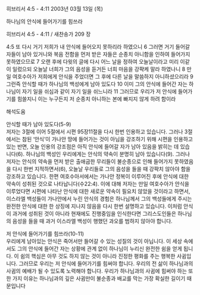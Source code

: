히브리서 4:5 - 4:11 
2003년 03월 13일 (목)

하나님의 안식에 들어가기를 힘쓰라



히브리서 4:5 - 4:11 / 새찬송가 209 장


4:5 또 다시 거기 저희가 내 안식에 들어오지 못하리라 하였으니 6 그러면 거기 들어갈 자들이 남아 있거니와 복음 전함을 먼저 받은 자들은 순종치 아니함을 인하여 들어가지 못하였으므로 7 오랜 후에 다윗의 글에 다시 어느 날을 정하여 오늘날이라고 미리 이같이 일렀으되 오늘날 너희가 그의 음성을 듣거든 너희 마음을 강퍅케 말라 하였나니 8 만일 여호수아가 저희에게 안식을 주었더면 그 후에 다른 날을 말씀하지 아니하셨으리라 9 그런즉 안식할 때가 하나님의 백성에게 남아 있도다 10 이미 그의 안식에 들어간 자는 하나님이 자기 일을 쉬심과 같이 자기 일을 쉬느니라 11 그러므로 우리가 저 안식에 들어가기를 힘쓸지니 이는 누구든지 저 순종치 아니하는 본에 빠지지 않게 하려 함이라

해석도움





안식할 때가 남아 있도다(5-9)  
저자는 3절에 이어 5절에서 시편 95장11절을 다시 한번 인용하고 있습니다. 그러나 3절에서는 참된 ‘안식’이 가나안 땅에 들어가는 것이 아님을 강조하기 위해 시편을 인용하고 있는 반면, 오늘 인용의 강조점은 아직 안식에 들어갈 자가 남아 있음을 밝히는 데 있습니다(6). 하나님의 백성인 우리에게는 안식의 약속이 분명히 남아 있습니다(9). 그러나 저자는 안식의 약속을 먼저 받은 출애굽한 무리들이 불순종으로 인해 들어가지 못하였음을 다시 한번 지적하면서(6), 오늘날 우리들로 그의 음성을 들을 때 강퍅치 않아야 함을 강조하고 있습니다. 한편 여호수아서에서는 가나안 정복이 이루어진 후에 안식에 대한 약속이 성취된 것으로 나타납니다(수22:4). 이에 대해 저자는 만일 여호수아가 안식을 이루었다면 시편에 나타난 안식에 대한 새로운 약속이 필요치 않았을 것이라고 하면서, 이스라엘 백성들이 가나안에서 누린 안식의 경험은 하나님께서 그의 백성들에게 주시는 완전한 안식에 대한 한 상징에 지나지 않음을 다시 한번 설명하고 있습니다. 이처럼 안식이 과거에 성취된 것이 아니라 현재에도 진행중임을 인식한다면 그리스도인들은 하나님의 음성을 들을 때 과거 이스라엘 백성이 행했던 과오를 범하지 않아야 합니다. 

저 안식에 들어가기를 힘쓰라(10-11)  
우리에게 남아있는 안식은 죽어서만 들어갈 수 있는 성질의 것이 아닙니다. 이 세상 속에서도 그의 안식에 들어간 자는 상황에 관계 없이 하나님이 누리신 완전한 쉼을 얻게 됩니다. 이 쉼의 핵심은 아무 것도 하지 않는 것이 아니라 진정한 평화를 주는 행복한 사귐입니다. 그러므로 우리는 저 안식에 들어가기를 힘써야 합니다. 우리의 전 삶이 하나님과의 사귐의 예배가 될 수 있도록 노력해야 합니다. 우리가 하나님과의 사귐에 힘써야 하는 또 한 가지 이유는 하나님과의 깊은 사귐만이 불순종과 배교를 막는 가장 확실한 길이기 때문입니다
